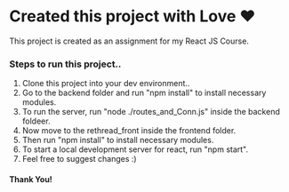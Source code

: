 <h1>Created this project with Love ❤️</h1> 
<p>This project is created as an assignment for my React JS Course.</p>
<h3>Steps to run this project..</h3>
<ol type="1">
  <li>Clone this project into your dev environment..</li>
  <li>Go to the backend folder and run "npm install" to install necessary modules.</li>
  <li>To run the server, run "node ./routes_and_Conn.js" inside the backend foldeer.</li>
  <li>Now move to the rethread_front inside the frontend folder.</li>
  <li>Then run "npm install" to install necessary modules.</li>
  <li>To start a local development server for react, run "npm start".</li>
  <li>Feel free to suggest changes :)</li>
</ol>
<h4>Thank You!</h4>
